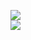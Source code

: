 [![](https://img.shields.io/badge/Made%20With-Github%20Spray-lightgrey.svg?style=for-the-badge&logo=github)](https://github.com/Annihil/github-spray#30805)  
[![](https://i.imgur.com/2DrTn0Z.gif)](https://github.com/Annihil/github-spray)